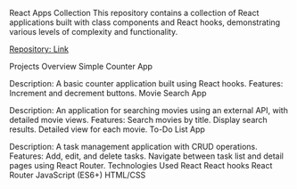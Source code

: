 React Apps Collection
This repository contains a collection of React applications built with class components and React hooks, demonstrating various levels of complexity and functionality.

[Repository: Link](https://github.com/rhuynh25/React-GI3)

Projects Overview
Simple Counter App

Description: A basic counter application built using React hooks.
Features:
Increment and decrement buttons.
Movie Search App

Description: An application for searching movies using an external API, with detailed movie views.
Features:
Search movies by title.
Display search results.
Detailed view for each movie.
To-Do List App

Description: A task management application with CRUD operations.
Features:
Add, edit, and delete tasks.
Navigate between task list and detail pages using React Router.
Technologies Used
React
React hooks
React Router
JavaScript (ES6+)
HTML/CSS